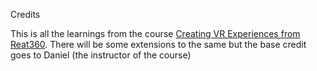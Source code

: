 Credits

This is all the learnings from the course [Creating VR Experiences from Reat360](https://www.udemy.com/course/creating-vr-experiences-with-react-360). 
There will be some extensions to the same but the base credit goes to Daniel (the instructor of the course)


